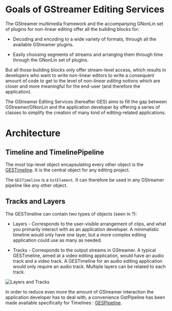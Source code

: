 Goals of GStreamer Editing Services
===================================

The GStreamer multimedia framework and the accompanying GNonLin set of
plugins for non-linear editing offer all the building blocks for:

-   Decoding and encoding to a wide variety of formats, through all the
    available GStreamer plugins.

-   Easily choosing segments of streams and arranging them through time
    through the GNonLin set of plugins.

But all those building blocks only offer stream-level access, which
results in developers who want to write non-linear editors to write a
consequent amount of code to get to the level of *non-linear editing*
notions which are closer and more meaningful for the end-user (and
therefore the application).

The GStreamer Editing Services (hereafter GES) aims to fill the gap
between GStreamer/GNonLin and the application developer by offering a
series of classes to simplify the creation of many kind of
editing-related applications.

Architecture
============

Timeline and TimelinePipeline
-----------------------------

The most top-level object encapsulating every other object is the
[GESTimeline](#GESTimeline). It is the central object for any editing
project.

The `GESTimeline` is a `GstElement`. It can therefore be used in any
GStreamer pipeline like any other object.

Tracks and Layers
-----------------

The GESTimeline can contain two types of objects (seen in ?):

-   Layers - Corresponds to the user-visible arrangement of clips, and
    what you primarily interact with as an application developer. A
    minimalistic timeline would only have one layer, but a more complex
    editing application could use as many as needed.

-   Tracks - Corresponds to the output streams in GStreamer. A typical
    GESTimeline, aimed at a video editing application, would have an
    audio track and a video track. A GESTimeline for an audio editing
    application would only require an audio track. Multiple layers can
    be related to each track.

![Layers and Tracks](layer_track_overview.png)

In order to reduce even more the amount of GStreamer interaction the
application developer has to deal with, a convenience GstPipeline has
been made available specifically for Timelines :
[GESPipeline](#GESPipeline).
